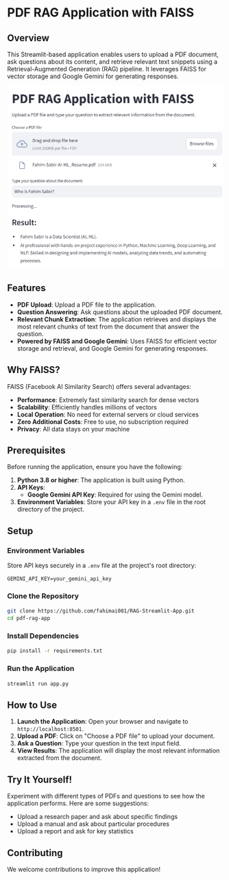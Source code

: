 # PDF RAG Application with FAISS

## Overview

This Streamlit-based application enables users to upload a PDF document, ask questions about its content, and retrieve relevant text snippets using a Retrieval-Augmented Generation (RAG) pipeline. It leverages FAISS for vector storage and Google Gemini for generating responses.

![RAG APPLICATION DEMO](rag.png)


## Features

- **PDF Upload**: Upload a PDF file to the application.
- **Question Answering**: Ask questions about the uploaded PDF document.
- **Relevant Chunk Extraction**: The application retrieves and displays the most relevant chunks of text from the document that answer the question.
- **Powered by FAISS and Google Gemini**: Uses FAISS for efficient vector storage and retrieval, and Google Gemini for generating responses.

## Why FAISS?

FAISS (Facebook AI Similarity Search) offers several advantages:

- **Performance**: Extremely fast similarity search for dense vectors
- **Scalability**: Efficiently handles millions of vectors
- **Local Operation**: No need for external servers or cloud services
- **Zero Additional Costs**: Free to use, no subscription required
- **Privacy**: All data stays on your machine

## Prerequisites

Before running the application, ensure you have the following:

1. **Python 3.8 or higher**: The application is built using Python.
2. **API Keys**:
   - **Google Gemini API Key**: Required for using the Gemini model.
3. **Environment Variables**: Store your API key in a `.env` file in the root directory of the project.

## Setup

### Environment Variables

Store API keys securely in a `.env` file at the project's root directory:

```
GEMINI_API_KEY=your_gemini_api_key
```

### Clone the Repository

```bash
git clone https://github.com/fahimai001/RAG-Streamlit-App.git
cd pdf-rag-app
```

### Install Dependencies

```bash
pip install -r requirements.txt
```

### Run the Application

```bash
streamlit run app.py
```


## How to Use

1. **Launch the Application**: Open your browser and navigate to `http://localhost:8501`.
2. **Upload a PDF**: Click on "Choose a PDF file" to upload your document.
3. **Ask a Question**: Type your question in the text input field.
4. **View Results**: The application will display the most relevant information extracted from the document.

## Try It Yourself!

Experiment with different types of PDFs and questions to see how the application performs. Here are some suggestions:

- Upload a research paper and ask about specific findings
- Upload a manual and ask about particular procedures
- Upload a report and ask for key statistics

## Contributing

We welcome contributions to improve this application!